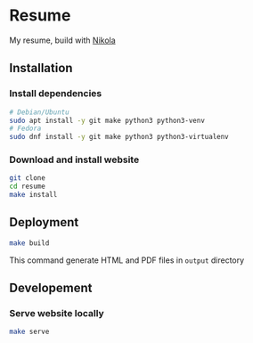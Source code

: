 # Resume

My resume, build with [Nikola](https://getnikola.com/)

## Installation

### Install dependencies

```bash
# Debian/Ubuntu
sudo apt install -y git make python3 python3-venv
# Fedora
sudo dnf install -y git make python3 python3-virtualenv
```

### Download and install website

```bash
git clone 
cd resume
make install
```

## Deployment

```bash
make build
```

This command generate HTML and PDF files in `output` directory


## Developement

### Serve website locally

```bash
make serve
```
